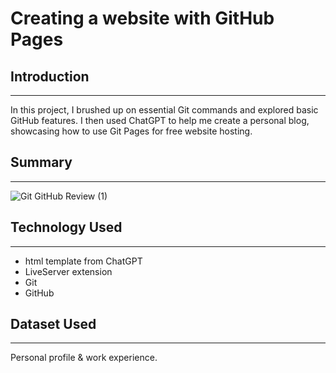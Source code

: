 # Creating a website with GitHub Pages

## Introduction
----------------
In this project, I brushed up on essential Git commands and explored basic GitHub features. I then used ChatGPT to help me create a personal blog, showcasing how to use Git Pages for free website hosting.

## Summary
----------------

![Git   GitHub Review (1)](https://github.com/kimkukhwa/mywebsite/assets/64974464/0f51edb0-04df-4d6e-bee1-ecf8fdb01748)


## Technology Used
------------------
- html template from ChatGPT
- LiveServer extension
- Git
- GitHub
  

## Dataset Used
-----------------
Personal profile & work experience.


